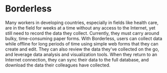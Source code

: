 # Borderless

Many workers in developing countries, especially in fields like health care, are in the field for weeks at a time without any access to the Internet, yet still need to record the data they collect. Currently, they must carry around bulky, time-consuming paper forms. With Borderless, users can collect data while offline for long periods of time using simple web forms that they can create and edit. They can also review the data they've collected on the go, and leverage data analysis and visualization tools. When they return to an Internet connection, they can sync their data to the full database, and download the data their colleagues have collected.
